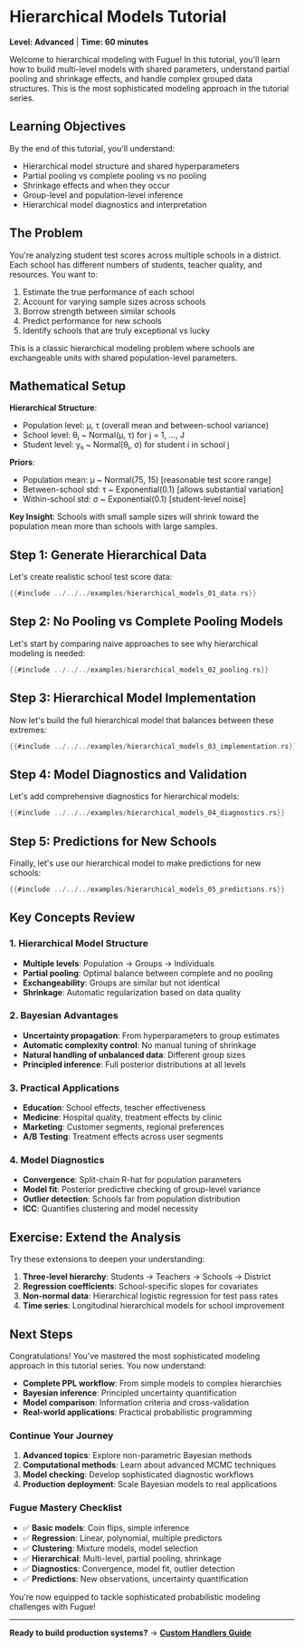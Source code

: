 # Hierarchical Models Tutorial

**Level: Advanced** | **Time: 60 minutes**

Welcome to hierarchical modeling with Fugue! In this tutorial, you'll learn how to build multi-level models with shared parameters, understand partial pooling and shrinkage effects, and handle complex grouped data structures. This is the most sophisticated modeling approach in the tutorial series.

## Learning Objectives

By the end of this tutorial, you'll understand:

- Hierarchical model structure and shared hyperparameters
- Partial pooling vs complete pooling vs no pooling
- Shrinkage effects and when they occur
- Group-level and population-level inference
- Hierarchical model diagnostics and interpretation

## The Problem

You're analyzing student test scores across multiple schools in a district. Each school has different numbers of students, teacher quality, and resources. You want to:

1. Estimate the true performance of each school
2. Account for varying sample sizes across schools
3. Borrow strength between similar schools
4. Predict performance for new schools
5. Identify schools that are truly exceptional vs lucky

This is a classic hierarchical modeling problem where schools are exchangeable units with shared population-level parameters.

## Mathematical Setup

**Hierarchical Structure**:

- Population level: μ, τ (overall mean and between-school variance)
- School level: θⱼ ~ Normal(μ, τ) for j = 1, ..., J
- Student level: yᵢⱼ ~ Normal(θⱼ, σ) for student i in school j

**Priors**:

- Population mean: μ ~ Normal(75, 15) [reasonable test score range]
- Between-school std: τ ~ Exponential(0.1) [allows substantial variation]
- Within-school std: σ ~ Exponential(0.1) [student-level noise]

**Key Insight**: Schools with small sample sizes will shrink toward the population mean more than schools with large samples.

## Step 1: Generate Hierarchical Data

Let's create realistic school test score data:

```rust
{{#include ../../../examples/hierarchical_models_01_data.rs}}
```

## Step 2: No Pooling vs Complete Pooling Models

Let's start by comparing naive approaches to see why hierarchical modeling is needed:

```rust
{{#include ../../../examples/hierarchical_models_02_pooling.rs}}
```

## Step 3: Hierarchical Model Implementation

Now let's build the full hierarchical model that balances between these extremes:

```rust
{{#include ../../../examples/hierarchical_models_03_implementation.rs}}
```

## Step 4: Model Diagnostics and Validation

Let's add comprehensive diagnostics for hierarchical models:

```rust
{{#include ../../../examples/hierarchical_models_04_diagnostics.rs}}
```

## Step 5: Predictions for New Schools

Finally, let's use our hierarchical model to make predictions for new schools:

```rust
{{#include ../../../examples/hierarchical_models_05_predictions.rs}}
```

## Key Concepts Review

### 1. Hierarchical Model Structure

- **Multiple levels**: Population → Groups → Individuals
- **Partial pooling**: Optimal balance between complete and no pooling
- **Exchangeability**: Groups are similar but not identical
- **Shrinkage**: Automatic regularization based on data quality

### 2. Bayesian Advantages

- **Uncertainty propagation**: From hyperparameters to group estimates
- **Automatic complexity control**: No manual tuning of shrinkage
- **Natural handling of unbalanced data**: Different group sizes
- **Principled inference**: Full posterior distributions at all levels

### 3. Practical Applications

- **Education**: School effects, teacher effectiveness
- **Medicine**: Hospital quality, treatment effects by clinic
- **Marketing**: Customer segments, regional preferences
- **A/B Testing**: Treatment effects across user segments

### 4. Model Diagnostics

- **Convergence**: Split-chain R-hat for population parameters
- **Model fit**: Posterior predictive checking of group-level variance
- **Outlier detection**: Schools far from population distribution
- **ICC**: Quantifies clustering and model necessity

## Exercise: Extend the Analysis

Try these extensions to deepen your understanding:

1. **Three-level hierarchy**: Students → Teachers → Schools → District
2. **Regression coefficients**: School-specific slopes for covariates
3. **Non-normal data**: Hierarchical logistic regression for test pass rates
4. **Time series**: Longitudinal hierarchical models for school improvement

## Next Steps

Congratulations! You've mastered the most sophisticated modeling approach in this tutorial series. You now understand:

- **Complete PPL workflow**: From simple models to complex hierarchies
- **Bayesian inference**: Principled uncertainty quantification
- **Model comparison**: Information criteria and cross-validation
- **Real-world applications**: Practical probabilistic programming

### Continue Your Journey

1. **Advanced topics**: Explore non-parametric Bayesian methods
2. **Computational methods**: Learn about advanced MCMC techniques
3. **Model checking**: Develop sophisticated diagnostic workflows
4. **Production deployment**: Scale Bayesian models to real applications

### Fugue Mastery Checklist

- ✅ **Basic models**: Coin flips, simple inference
- ✅ **Regression**: Linear, polynomial, multiple predictors
- ✅ **Clustering**: Mixture models, model selection
- ✅ **Hierarchical**: Multi-level, partial pooling, shrinkage
- ✅ **Diagnostics**: Convergence, model fit, outlier detection
- ✅ **Predictions**: New observations, uncertainty quantification

You're now equipped to tackle sophisticated probabilistic modeling challenges with Fugue!

---

**Ready to build production systems?** → **[Custom Handlers Guide](../how-to/custom-handlers.md)**
